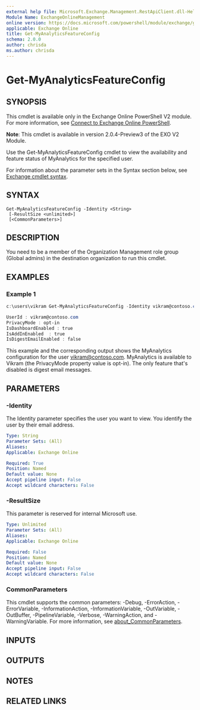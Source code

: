 ```yaml
---
external help file: Microsoft.Exchange.Management.RestApiClient.dll-Help.xml
Module Name: ExchangeOnlineManagement
online version: https://docs.microsoft.com/powershell/module/exchange/get-myanalyticsfeatureconfig
applicable: Exchange Online
title: Get-MyAnalyticsFeatureConfig
schema: 2.0.0
author: chrisda
ms.author: chrisda
---
```


# Get-MyAnalyticsFeatureConfig

## SYNOPSIS
This cmdlet is available only in the Exchange Online PowerShell V2 module. For more information, see [Connect to Exchange Online PowerShell](https://docs.microsoft.com/powershell/exchange/connect-to-exchange-online-powershell).

**Note**: This cmdlet is available in version 2.0.4-Preview3 of the EXO V2 Module.

Use the Get-MyAnalyticsFeatureConfig cmdlet to view the availability and feature status of MyAnalytics for the specified user.

For information about the parameter sets in the Syntax section below, see [Exchange cmdlet syntax](https://docs.microsoft.com/powershell/exchange/exchange-cmdlet-syntax).

## SYNTAX

```
Get-MyAnalyticsFeatureConfig -Identity <String>
 [-ResultSize <unlimited>]
 [<CommonParameters>]
```

## DESCRIPTION
You need to be a member of the Organization Management role group (Global admins) in the destination organization to run this cmdlet.

## EXAMPLES

### Example 1
```powershell
c:\users\vikram Get-MyAnalyticsFeatureConfig -Identity vikram@contoso.com

UserId : vikram@contoso.com
PrivacyMode : opt-in
IsDashboardEnabled : true
IsAddInEnabled  : true
IsDigestEmailEnabled : false
```

This example and the corresponding output shows the MyAnalytics configuration for the user vikram@contoso.com. MyAnalytics is available to Vikram (the PrivacyMode property value is opt-in). The only feature that's disabled is digest email messages.

## PARAMETERS

### -Identity
The Identity parameter specifies the user you want to view. You identify the user by their email address.

```yaml
Type: String
Parameter Sets: (All)
Aliases:
Applicable: Exchange Online

Required: True
Position: Named
Default value: None
Accept pipeline input: False
Accept wildcard characters: False
```

### -ResultSize
This parameter is reserved for internal Microsoft use.

```yaml
Type: Unlimited
Parameter Sets: (All)
Aliases:
Applicable: Exchange Online

Required: False
Position: Named
Default value: None
Accept pipeline input: False
Accept wildcard characters: False
```

### CommonParameters
This cmdlet supports the common parameters: -Debug, -ErrorAction, -ErrorVariable, -InformationAction, -InformationVariable, -OutVariable, -OutBuffer, -PipelineVariable, -Verbose, -WarningAction, and -WarningVariable. For more information, see [about_CommonParameters](https://go.microsoft.com/fwlink/p/?LinkID=113216).

## INPUTS

###  

## OUTPUTS

###  

## NOTES

## RELATED LINKS
